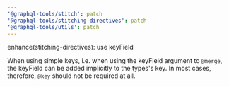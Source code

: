 ```yaml
---
'@graphql-tools/stitch': patch
'@graphql-tools/stitching-directives': patch
'@graphql-tools/utils': patch
---
```


enhance(stitching-directives): use keyField

When using simple keys, i.e. when using the keyField argument to `@merge`, the keyField can be added implicitly to the types's key. In most cases, therefore, `@key` should not be required at all.
